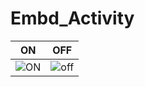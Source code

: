 # Embd_Activity


|ON|OFF|
|:--:|:--:|
|![ON](https://user-images.githubusercontent.com/80679363/115857345-34301180-a44b-11eb-924f-6136e02e1a64.PNG)|![off](https://user-images.githubusercontent.com/80679363/115857337-32664e00-a44b-11eb-8a65-8be8fda87d38.PNG)|


